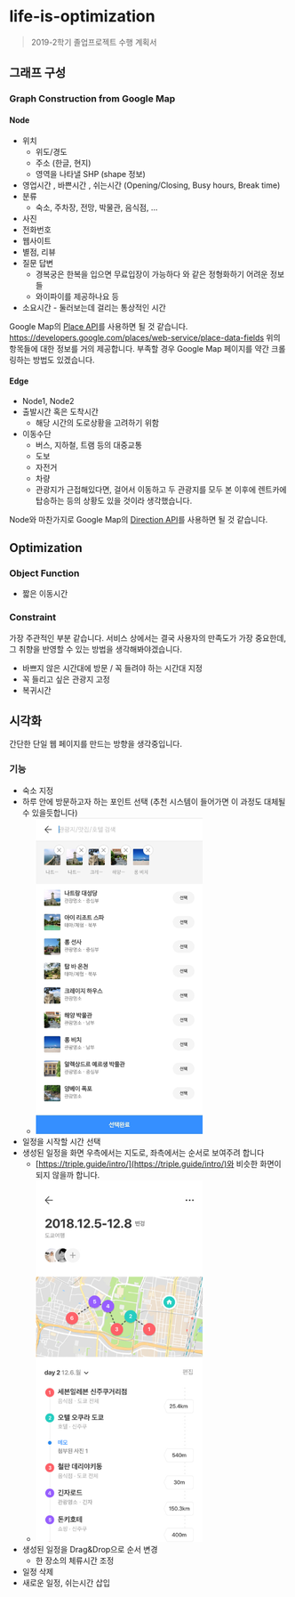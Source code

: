# life-is-optimization
> 2019-2학기 졸업프로젝트 수행 계획서

## 그래프 구성

### Graph Construction from Google Map

#### Node
* 위치
  * 위도/경도
  * 주소 (한글, 현지)
  * 영역을 나타낼 SHP (shape 정보)
* 영업시간 , 바쁜시간 , 쉬는시간 (Opening/Closing, Busy hours, Break time)
* 분류
  * 숙소, 주차장, 전망, 박물관, 음식점, ...
* 사진
* 전화번호
* 웹사이트
* 별점, 리뷰
* 질문 답변
  * 경복궁은 한복을 입으면 무료입장이 가능하다 와 같은 정형화하기 어려운 정보들
  * 와이파이를 제공하나요 등
* 소요시간 - 둘러보는데 걸리는 통상적인 시간

Google Map의 [Place API](https://developers.google.com/places/web-service/details)를 사용하면 될 것 같습니다.
https://developers.google.com/places/web-service/place-data-fields 위의 항목들에 대한 정보를 거의 제공합니다. 부족할 경우 Google Map 페이지를 약간 크롤링하는 방법도 있겠습니다.

#### Edge
* Node1, Node2
* 출발시간 혹은 도착시간
  * 해당 시간의 도로상황을 고려하기 위함
* 이동수단
  * 버스, 지하철, 트램 등의 대중교통
  * 도보
  * 자전거
  * 차량
  * 관광지가 근접해있다면, 걸어서 이동하고 두 관광지를 모두 본 이후에 렌트카에 탑승하는 등의 상황도 있을 것이라 생각했습니다.

Node와 마찬가지로 Google Map의 [Direction API](https://developers.google.com/maps/documentation/directions/intro)를 사용하면 될 것 같습니다.


## Optimization

### Object Function
* 짧은 이동시간

### Constraint
가장 주관적인 부분 같습니다. 서비스 상에서는 결국 사용자의 만족도가 가장 중요한데, 그 취향을 반영할 수 있는 방법을 생각해봐야겠습니다.
* 바쁘지 않은 시간대에 방문 / 꼭 들려야 하는 시간대 지정
* 꼭 들리고 싶은 관광지 고정
* 복귀시간


## 시각화
간단한 단일 웹 페이지를 만드는 방향을 생각중입니다.

### 기능
* 숙소 지정
* 하루 안에 방문하고자 하는 포인트 선택 (추천 시스템이 들어가면 이 과정도 대체될 수 있을듯합니다)
  * <img src="https://raw.githubusercontent.com/DevSusu/life-is-optimization/master/research/tripple-ui-selecting.jpeg" width="300px"/>
* 일정을 시작할 시간 선택
* 생성된 일정을 화면 우측에서는 지도로, 좌측에서는 순서로 보여주려 합니다
  * [https://triple.guide/intro/](https://triple.guide/intro/)와 비슷한 화면이 되지 않을까 합니다.
  * <img src="https://raw.githubusercontent.com/DevSusu/life-is-optimization/master/research/tripple-ui.jpg" width="300px"/>
* 생성된 일정을 Drag&Drop으로 순서 변경
  * 한 장소의 체류시간 조정
* 일정 삭제
* 새로운 일정, 쉬는시간 삽입
